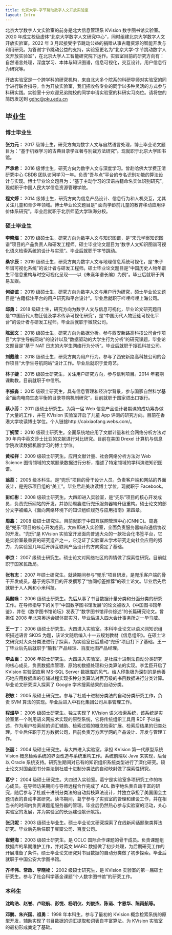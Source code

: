```yaml
---
title: 北京大学-字节跳动数字人文开放实验室
layout: Intro
---
```


北京大学数字人文实验室的前身是北大信息管理系 KVision 数字图书馆实验室。2020 年成立校级虚体“北京大学数字人文研究中心”，同时组建北京大学数字人文开放实验室。2022 年 3 月起接受字节跳动公益的捐赠从事古籍资源的智能开发与利用研究。为答谢字节跳动公益的支持，实验室更名为"北京大学-字节跳动数字人文开放实验室"，在北京大学人工智能研究院下运作。实验室目前的研究方向有：自然语言处理，深度学习、本体与知识图谱，信息可视化，交互设计，用户信息行为研究等。

开放实验室是一个跨学科的研究机构，来自北大多个院系的科研导师对实验室的同学进行联合指导。作为开放实验室，我们招收各专业的同学以多种灵活的方式参与科研实践。实验室十分欢迎兄弟院校的同学申请实验室的科研实习岗位。请将您的简历发送到 [gdhc@pku.edu.cn](mailto:gdhc@pku.edu.cn)

## 毕业生

### 博士毕业生

**张力元：** 2017 级博士生，研究方向为数字人文与自然语言处理，博士毕业论文题目为：“基于机器学习的古典目录学互著与别裁方法研究”。现就职于北京大学图书馆。

**严承希：** 2016 级博士生，研究方向为数字人文与深度学习。曾赴哈佛大学费正清研究中心 CBDB 团队访问学习一年。负责“吾与点”平台的专名识别功能的算法设计与实现。博士毕业论文题目为：“基于主动学习的汉语古籍命名实体识别研究”。现就职于中国人民大学信息资源管理学院。

**程文婷：** 2014 级博士生，研究方向为信息产品设计、信息行为和人机交互，尤其关注儿童和青少年领域。博士毕业论文题目是“ 面向学龄前儿童的教育移动应用评价体系研究”。毕业后就职于北京师范大学珠海分校。

### **硕士毕业生**

**李晓煜：** 2019 级硕士生，研究方向为数字人文与知识图谱，是“宋元学案知识图谱”项目的产品负责人和研发工程师。硕士毕业论文题目为“数字人文知识图谱可视化语义检索系统的设计与实现”。毕业后就职于字节跳动。

**桑宇辰：** 2019 级硕士生，研究方向为数字人文与地理信息系统可视化，是“朱子年谱可视化系统”的设计者与研发工程师。硕士毕业论文题目是“中国历史人物年谱生平信息重构与时空可视化呈现——以《朱熹年谱长编》为例”。毕业后就职于网易互娱。

**何姿谊：** 2019 级硕士生，研究方向为数字人文与用户行为研究，硕士毕业论文题目是“古籍标注平台的用户研究和平台设计”。毕业后就职于哔哩哔哩上海公司。

**邱勇：** 2018 级硕士生，研究方向为数字人文与信息可视化，毕业论文研究题目是“中国历代人物迁徙及学术传承可视化研究”，是“中国历代人物迁徙可视化平台”的设计者与研发工程师。毕业后就职于微软公司。

**陈润文：** 2018 级硕士生，研究方向为数据分析。参与西安新路高科技公司合作项目"大学生导航网站"的设计以及“数据驱动的大学生行为分析”的研究课题，毕业论文题目是“基于 NAT 日志的大学生网络行为分析”。毕业后就职于搜狐科技公司。

**刘戴维：** 2018 级硕士生，研究方向为用户行为。参与了西安新路高科技公司的合作项目“大学生导航网站”设计工作。毕业后就职于爱奇艺。

**林子婕：** 2015 级硕士研究生，关注用户研究方向，参与信利项目。2014 年暑期课助教。目前就职于中信所。

**李振淼：** 2015 级硕士研究生，具有信息管理和经济学背景，参与国家自然科学基金“面向电商生态平衡的目录导购机制研究”，目前就职于国家进出口银行。

**蔡小芳：** 2011 级硕士研究生。为第一届 Web 信息产品设计暑期课的成功筹办做了大量的工作，并在 KVision 实验室开启了儿童 App 评测的研究方向。目前在香港大学攻读博士学位。个人链接http://caixiaofang.webs.com/。

**丁婉莹：** 2010 级硕士研究生。全面系统地应用了文献计量和社会网络分析方法对 30 年内中英文莎士比亚的文献进行对比研究。目前在美国 Drexel 计算机与信息学院攻读数据机器学习的博士学位。

**黄松祥：** 2009 级硕士研究生。应用文献计量、社会网络分析方法对 Web Science 图情领域的文献题录数据进行分析，描述了特定领域的学科演进知识图谱。

**翁荔：** 2005 级本科生。是“兜乐”项目的骨干设计人员。负责客户端和网站的界面设计，是兜乐项目组的“美工”。毕业后赴美攻读博士学位，现就职于 Facebook。

**彭红彬：** 2008 级硕士研究生。大四即进入实验室，是“兜乐”项目的核心开发成员，负责兜乐网站的开发，并协助周鑫进行兜乐服务器端升级重构。硕士论文的部分文字被编入《面向网络环境下的知识组织规范与应用指南》第四章。

**周鑫：** 2008 级硕士研究生。目前就职于中国互联网管理中心(CNNIC)。周鑫是“兜乐”项目的核心开发成员，大四即进入实验室，全面负责服务器端和通信协议的开发。“兜乐”是 KVision 实验室开发面向普通大众的一款社会化书签平台，它是实验室最重要的研究遗产之一，它见证了实验室从学术研究走向社会应用的努力，为实验室几年后开辟互联网产品设计的方向奠定了基础。

**李京：** 2007 级硕士研究生。硕士论文对网络社区的舆情做了探索性研究。目前就职于国家民政局。

**张有志：** 2007 年硕士研究生。就读期间参与“兜乐”项目研发，是兜乐客户端的骨干开发成员。基于兜乐项目的开发撰写了“协同标签推荐”的硕士论文。毕业后先后就职于人人网和小米科技。

**吴懿咏：** 2006 级硕士研究生。先后从事了书目数据计量分类和分面分类的研究工作。在导师指导下的关于“中国数字图书馆发展”的论文被收入《中国图书馆年鉴》，并在《数字图书馆论坛》发表了“数字图书馆评价综述”的长篇研究论文。曾担任 2008 年北京奥运会媒体部实习，毕业后进入四大会计事务所之一毕马威。

**王一丁：** 2006 级硕士研究生。大四进入实验室。本科毕业论文以语义网知识组织描述语言 SKOS 为题，该论文随后编入十一五规划教材《信息组织》。在硕士论文研究对大众分类法进行了探索，为实验室日后启动“兜乐”项目打下了基础。王一丁毕业后先后就职于“酷我”产品经理、百度地图产品经理。

**李孟臣：** 2006 年硕士研究生。大四进入实验室，是杜威十进制法自动分类研究的核心成员，负责数据库管理、原始初数据处理和分类算法的实现。李孟臣开启了 KVision 实验室应用 MS-SQL Server 数据库的风气。给人印象极为深刻的是他善巧地应用数据库的存储过程实现多种分类算法对百万级的书目数据进行分类计算。毕业论文研究深入探索了 Google 学术搜索结果的自动分类。

**税敏：** 2005 级硕士研究生。参与了杜威十进制分类法的自动分类研究工作，负责 SVM 算法的实现。毕业后进入中石化集团公司从事管理工作。

**程煜华：** 2005 级硕士研究生。独立实现了 KVision 语义检索系统，该系统是实验室第一个利用语义网技术实现的原型系统，它将传统组织工具用 RDF 予以描述，作为用户检索前的词汇辅助、检索过程的概念检索扩展、检索后结果的归类处理。毕业后任职于万方数据公司，目前负责万方医学网的产品设计、开发与管理工作。

**张丽：** 2004 级硕士研究生。与大四进入实验室，承担 KVision 第一代原型系统 Vision 概念检索系统的界面改造与系统重构工作。系统前端以 Java 来实现，后台以 Oracle 系统支持。研究生期间对已有的知识组织系统类型进行了深化研究。硕士论文对国会图书分类法到杜威十进制分类法的自动映射做了探索性研究。

**葛宁：** 2004 级硕士研究生。大四进入实验室。葛宁是实验室多项研究工作的核心成员。在导师访美期间与导师远程合作完成了 ADL 数字地名表自动丰富的研究，随后参与了杜威十进制分类法的自动剪枝算法设计，并独立承担了美国国会主题词表的自动丰富研究。读书期间，葛宁参与了实验室的管理和建设工作，并在相当长的时间内负责课题组服务器的管理。毕业后仍然热心参与实验室的活动，关心实验室的发展，并为实验室的长远建设献计献策。

**张贝妮：** 2003 级硕士毕业生。硕士毕业论文研究探索了在线新闻话题聚类算法研究。毕业后先后任职于豆瓣公司、百度公司。

**崔健海：** 2003 级硕士研究生。是 OCLC 国际合作课题的骨干成员。负责课题组数据库的早期维护工作，并对英文 MARC 数据做了初步处理，为后期研究工作的开展准备了条件。硕士毕业论文研究对书目数据的自动分类做了初步探索。毕业后就职于中国公安大学图书馆。

**齐华伟、常政、李晓栓：** 2002 级硕士研究生，是 KVision 实验室的第一届硕士研究生。参与了社会科学基金课题“个人数字图书馆”的研究工作。

### **本科生**

**沈昀浩、赵誉、卢晓航、彭悦、杨明仪、刘俊杰、陈诺、卞恩华、陈雨航等。**

**邓鹏、朱兴国、祖勇：** 1998 年本科生。参与了最初的 KVision 概念检索系统的原型开发，辅助实现了书目数据的词汇提取和词表自丰富算法。为 KVision 实验室的最初形成奠定了基础。
